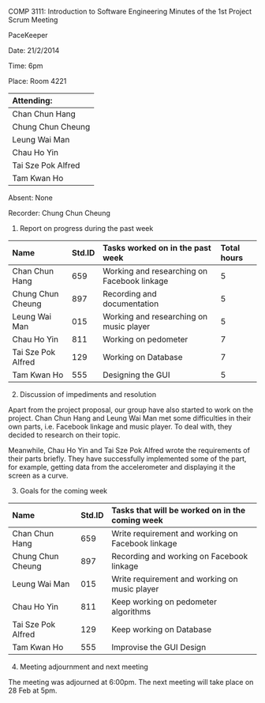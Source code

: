 COMP 3111: Introduction to Software Engineering
Minutes of the 1st Project Scrum Meeting

PaceKeeper

Date: 21/2/2014

Time: 6pm

Place: Room 4221

|Attending: |
|:----------|
|Chan Chun Hang|
|Chung Chun Cheung|
|Leung Wai Man|
|Chau Ho Yin|
|Tai Sze Pok Alfred|
|Tam Kwan Ho|

Absent: None

Recorder: Chung Chun Cheung

1. Report on progress during the past week

|Name|Std.ID|Tasks worked on in the past week|Total hours|
|:---|:-----|:-------------------------------|:----------|
|Chan Chun Hang|659   |Working and researching on Facebook linkage|5          |
|Chung Chun Cheung|897   |Recording and documentation     |5          |
|Leung Wai Man|015   |Working and researching on music player|5          |
|Chau Ho Yin|811   |Working on pedometer            |7          |
|Tai Sze Pok Alfred|129   |Working on Database             |7          |
|Tam Kwan Ho|555   |Designing the GUI               |5          |


2. Discussion of impediments and resolution

Apart from the project proposal, our group have also started to work on the project. Chan Chun Hang and Leung Wai Man met some difficulties in their own parts, i.e. Facebook linkage and music player. To deal with, they decided to research on their topic.

Meanwhile, Chau Ho Yin and Tai Sze Pok Alfred wrote the requirements of their parts briefly. They have successfully implemented some of the part, for example, getting data from the accelerometer and displaying it the screen as a curve.


3. Goals for the coming week

|Name|Std.ID|Tasks that will be worked on in the coming week|
|:---|:-----|:----------------------------------------------|
|Chan Chun Hang|659   |Write requirement and working on Facebook linkage|
|Chung Chun Cheung|897   |Recording and working on Facebook linkage      |
|Leung Wai Man|015   |Write requirement and working on music player  |
|Chau Ho Yin|811   |Keep working on pedometer algorithms           |
|Tai Sze Pok Alfred|129   |Keep working on Database                       |
|Tam Kwan Ho|555   |Improvise the GUI Design                       |

4. Meeting adjournment and next meeting

The meeting was adjourned at 6:00pm. The next meeting will take place on 28 Feb at 5pm.
